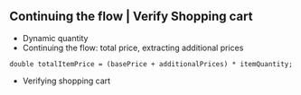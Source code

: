 ## Continuing the flow | Verify Shopping cart
- Dynamic quantity
- Continuing the flow: total price, extracting additional prices
```
double totalItemPrice = (basePrice + additionalPrices) * itemQuantity;
```

- Verifying shopping cart